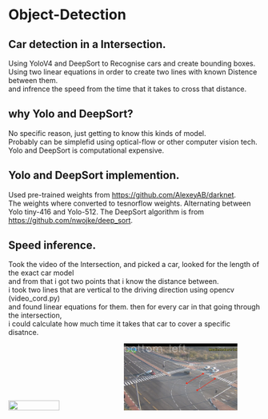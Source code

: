 # Object-Detection

## Car detection in a Intersection. 
Using YoloV4 and DeepSort to Recognise cars and create bounding boxes.  
Using two linear equations in order to create two lines with known Distence between them.   
and infrence the speed from the time that it takes to cross that distance.

## why Yolo and DeepSort?  
No specific reason, just getting to know this kinds of model.  
Probably can be simplefid using optical-flow or other computer vision tech.
Yolo and DeepSort is computational expensive.

## Yolo and DeepSort implemention. 
Used pre-trained weights from https://github.com/AlexeyAB/darknet.  
The weights where converted to tesnorflow weights. Alternating between Yolo tiny-416 
and Yolo-512.
The DeepSort algorithm is from https://github.com/nwojke/deep_sort. 

## Speed inference. 
Took the video of the Intersection, and picked a car, looked for the length of the exact car model  
and from that i got two points that i know the distance between.  
i took two lines that are vertical to the driving direction using opencv (video_cord.py)  
and found linear equations for them. then for every car in that going through the intersection,  
i could calculate how much time it takes that car to cover a specific disatnce.

<p float="left">
<img src="./ScreenShots/1.png" width=45% height=45%>
<img src="./ScreenShots/2.png" width=45% height=45%>
</p>


